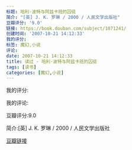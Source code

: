 ```yaml
---
标题: 哈利·波特与阿兹卡班的囚徒
简介: "[英] J. K. 罗琳 / 2000 / 人民文学出版社"
豆瓣评分: '9.0'
链接: https://book.douban.com/subject/1071241/
创建时间: '2007-10-21 14:12:33'
我的评分:
标签: 魔幻,小说
评论:
date: 2007-10-21 14:12:33
title: 读过 - 哈利·波特与阿兹卡班的囚徒
tags: [读书]
categories: [魔幻,小说]
---
```


我的评分:

我的评论:

豆瓣评分:9.0

简介:[英] J. K. 罗琳 / 2000 / 人民文学出版社

[豆瓣链接](https://book.douban.com/subject/1071241/)


